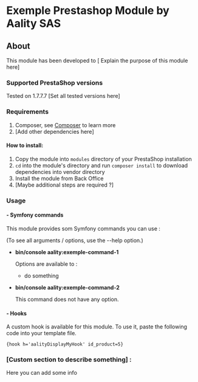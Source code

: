 # Exemple Prestashop Module by Aality SAS

## About

This module has been developed to [ Explain the purpose of this module here]

### Supported PrestaShop versions

Tested on 1.7.7.7 [Set all tested versions here]

### Requirements

1. Composer, see [Composer](https://getcomposer.org/) to learn more
2. [Add other dependencies here]

#### How to install:

1. Copy the module into `modules` directory of your PrestaShop installation
2. `cd` into the module's directory and run `composer install` to download dependencies into vendor directory
3. Install the module from Back Office
4. [Maybe additional steps are required ?]

### Usage

#### - Symfony commands
This module provides som Symfony commands you can use :

(To see all arguments / options, use the --help option.)

- **bin/console aality:exemple-command-1**

     Options are available to :

  - do something


- **bin/console aality:exemple-command-2**

    This command does not have any option.

#### - Hooks

A custom hook is available for this module. To use it, paste the following code into your template file.

`{hook h='aalityDisplayMyHook' id_product=5}`

### [Custom section to describe something] :

Here you can add some info